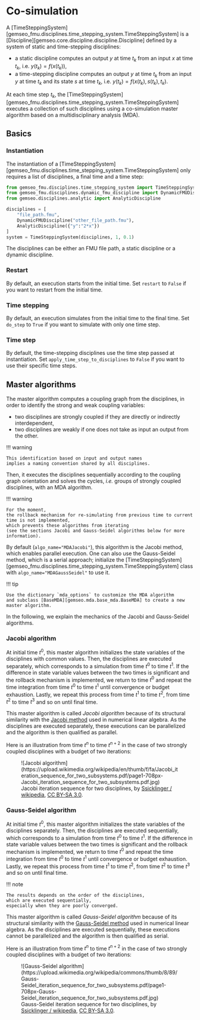 <!--
 Copyright 2021 IRT Saint Exupéry, https://www.irt-saintexupery.com

 This work is licensed under the Creative Commons Attribution-ShareAlike 4.0
 International License. To view a copy of this license, visit
 http://creativecommons.org/licenses/by-sa/4.0/ or send a letter to Creative
 Commons, PO Box 1866, Mountain View, CA 94042, USA.
-->

# Co-simulation

A
[TimeSteppingSystem][gemseo_fmu.disciplines.time_stepping_system.TimeSteppingSystem]
is a
[Discipline][gemseo.core.discipline.discipline.Discipline]
defined by a system of static and time-stepping disciplines:

- a static discipline computes an output $y$ at time $t_k$
  from an input $x$ at time $t_k$, i.e. $y(t_k)=f(x(t_k))$,
- a time-stepping discipline computes an output $y$ at time $t_k$
  from an input $y$ at time $t_k$ and its state $s$ at time $t_k$,
  i.e. $y(t_k)=f(x(t_k),s(t_k),t_k)$.

At each time step $t_k$,
the
[TimeSteppingSystem][gemseo_fmu.disciplines.time_stepping_system.TimeSteppingSystem]
executes a collection of such disciplines using a co-simulation master algorithm
based on a multidisciplinary analysis (MDA).

## Basics

### Instantiation

The instantiation of a
[TimeSteppingSystem][gemseo_fmu.disciplines.time_stepping_system.TimeSteppingSystem]
only requires a list of disciplines, a final time and a time step:

```python
from gemseo_fmu.disciplines.time_stepping_system import TimeSteppingSystem
from gemseo_fmu.disciplines.dynamic_fmu_discipline import DynamicFMUDiscipline
from gemseo.disciplines.analytic import AnalyticDiscipline

disciplines = [
    "file_path.fmu",
    DynamicFMUDiscipline("other_file_path.fmu"),
    AnalyticDiscipline({"y":"2*x"})
]
system = TimeSteppingSystem(disciplines, 1, 0.1)
```

The disciplines can be either an FMU file path,
a static discipline or a dynamic discipline.

### Restart

By default,
an execution starts from the initial time.
Set `restart` to `False` if you want to restart from the initial time.

### Time stepping

By default,
an execution simulates from the initial time to the final time.
Set `do_step` to `True` if you want to simulate with only one time step.

### Time step

By default,
the time-stepping disciplines use the time step passed at instantiation.
Set `apply_time_step_to_disciplines` to `False`  if you want to use their specific time steps.

## Master algorithms

The master algorithm computes a coupling graph from the disciplines,
in order to identify the strong and weak coupling variables:

- two disciplines are strongly coupled if they are directly or indirectly interdependent,
- two disciplines are weakly if one does not take as input an output from the other.

!!! warning

    This identification based on input and output names
    implies a naming convention shared by all disciplines.

Then,
it executes the disciplines sequentially according to the coupling graph orientation
and solves the cycles, *i.e.* groups of strongly coupled disciplines, with an MDA algorithm.

!!! warning

    For the moment,
    the rollback mechanism for re-simulating from previous time to current time is not implemented,
    which prevents these algorithms from iterating
    (see the sections Jacobi and Gauss-Seidel algorithms below for more information).

By default (`algo_name="MDAJacobi"`),
this algorithm is the Jacobi method,
which enables parallel execution.
One can also use the Gauss-Seidel method,
which is a serial approach;
initialize the
[TimeSteppingSystem][gemseo_fmu.disciplines.time_stepping_system.TimeSteppingSystem]
class with `algo_name="MDAGaussSeidel"` to use it.

!!! tip

    Use the dictionary `mda_options` to customize the MDA algorithm
    and subclass [BaseMDA][gemseo.mda.base_mda.BaseMDA] to create a new master algorithm.

In the following,
we explain the mechanics of the Jacobi and Gauss-Seidel algorithms.

### Jacobi algorithm

At initial time $t^0$,
this master algorithm initializes the state variables of the disciplines with common values.
Then,
the disciplines are executed separately,
which corresponds to a simulation from time $t^0$ to time $t^1$.
If the difference in state variable values between the two times is significant
and the rollback mechanism is implemented,
we return to time $t^0$ and repeat the time integration from time $t^0$ to time $t^1$
until convergence or budget exhaustion.
Lastly,
we repeat this process from time $t^1$ to time $t^2$, from time $t^2$ to time $t^3$ and so on until final time.

This master algorithm is called _Jacobi algorithm_
because of its structural similarity with the [Jacobi method](https://en.wikipedia.org/wiki/Jacobi_method)
used in numerical linear algebra.
As the disciplines are executed separately,
these executions can be parallelized
and the algorithm is then qualified as parallel.

Here is an illustration from time $t^n$ to time $t^{n+2}$
in the case of two strongly coupled disciplines
with a budget of two iterations:

<figure markdown="span">
  ![Jacobi algorithm](https://upload.wikimedia.org/wikipedia/en/thumb/f/fa/Jacobi_iteration_sequence_for_two_subsystems.pdf/page1-708px-Jacobi_iteration_sequence_for_two_subsystems.pdf.jpg)
  <figcaption>Jacobi iteration sequence for two disciplines, by <a href="https://en.wikipedia.org/wiki/File:Jacobi_iteration_sequence_for_two_subsystems.pdf">Ssicklinger / wikipedia</a>, <a href="https://creativecommons.org/licenses/by-sa/3.0/deed.en">CC BY-SA 3.0</a>.</figcaption>
</figure>

### Gauss-Seidel algorithm

At initial time $t^0$,
this master algorithm initializes the state variables of the disciplines separately.
Then,
the disciplines are executed sequentially,
which corresponds to a simulation from time $t^0$ to time $t^1$.
If the difference in state variable values between the two times is significant
and the rollback mechanism is implemented,
we return to time $t^0$ and repeat the time integration from time $t^0$ to time $t^1$
until convergence or budget exhaustion.
Lastly,
we repeat this process from time $t^1$ to time $t^2$, from time $t^2$ to time $t^3$ and so on until final time.

!!! note

    The results depends on the order of the disciplines,
    which are executed sequentially,
    especially when they are poorly converged.

This master algorithm is called _Gauss-Seidel algorithm_
because of its structural similarity with the [Gauss-Seidel method](https://en.wikipedia.org/wiki/Gauss-Seidel_method)
used in numerical linear algebra.
As the disciplines are executed sequentially,
these executions cannot be parallelized
and the algorithm is then qualified as serial.

Here is an illustration from time $t^n$ to time $t^{n+2}$
in the case of two strongly coupled disciplines
with a budget of two iterations:

<figure markdown="span">
  ![Gauss-Seidel algorithm](https://upload.wikimedia.org/wikipedia/commons/thumb/8/89/Gauss-Seidel_iteration_sequence_for_two_subsystems.pdf/page1-708px-Gauss-Seidel_iteration_sequence_for_two_subsystems.pdf.jpg)
  <figcaption>Gauss-Seidel iteration sequence for two disciplines, by <a href="https://en.wikipedia.org/wiki/File:Gauss-Seidel_iteration_sequence_for_two_subsystems.pdf">Ssicklinger / wikipedia</a>, <a href="https://creativecommons.org/licenses/by-sa/3.0/deed.en">CC BY-SA 3.0</a>.</figcaption>
</figure>
